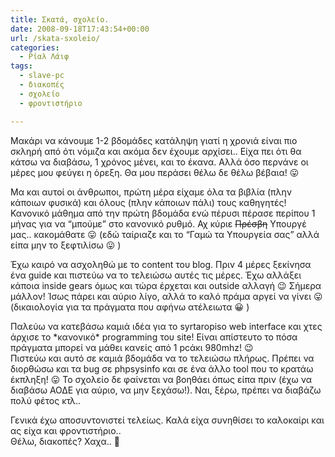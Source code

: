 ```yaml
---
title: Σκατά, σχολείο.
date: 2008-09-18T17:43:54+00:00
url: /skata-sxoleio/
categories:
  - Ρίαλ Λάιφ
tags:
  - slave-pc
  - διακοπές
  - σχολείο
  - φροντιστήριο

---
```

Μακάρι να κάνουμε 1-2 βδομάδες κατάληψη γιατί η χρονιά είναι πιο σκληρή από ότι νόμιζα και ακόμα δεν έχουμε αρχίσει.. Είχα πει ότι θα κάτσω να διαβάσω, 1 χρόνος μένει, και το έκανα. Αλλά όσο περνάνε οι μέρες μου φεύγει η όρεξη. Θα μου περάσει θέλω δε θέλω βέβαια! 😛  


  
Μα και αυτοί οι άνθρωποι, πρώτη μέρα είχαμε όλα τα βιβλία (πλην κάποιων φυσικά) και όλους (πλην κάποιων πάλι) τους καθηγητές! Κανονικό μάθημα από την πρώτη βδομάδα ενώ πέρυσι πέρασε περίπου 1 μήνας για να &#8220;μπούμε&#8221; στο κανονικό ρυθμό. Αχ κύριε <span style="text-decoration: line-through;">Πρέσβη</span> Υπουργέ μας.. κακομάθατε 😛 (εδώ ταίριαζε και το &#8220;Γαμώ τα Υπουργεία σας&#8221; αλλά είπα μην το ξεφτιλίσω 😛 )

Έχω καιρό να ασχοληθώ με το content του blog. Πριν 4 μέρες ξεκίνησα ένα guide και πιστεύω να το τελειώσω αυτές τις μέρες. Έχω αλλάξει κάποια inside gears όμως και τώρα έρχεται και outside αλλαγή 😉 Σήμερα μάλλον! Ίσως πάρει και αύριο λίγο, αλλά το καλό πράμα αργεί να γίνει 😛 (δικαιολογία για τα πράγματα που αφήνω ατέλειωτα 😀 )

Παλεύω να κατεβάσω καμιά ιδέα για το syrtaropiso web interface και χτες άρχισε το \*κανονικό\* programming του site! Είναι απίστευτο το πόσα πράγματα μπορεί να μάθει κανείς από 1 pcάκι 980mhz! 😉  
Πιστεύω και αυτό σε καμιά βδομάδα να το τελειώσω πλήρως. Πρέπει να διορθώσω και τα bug σε phpsysinfo και σε ένα άλλο tool που το κρατάω έκπληξη! 😛 Το σχολείο δε φαίνεται να βοηθάει όπως είπα πριν (έχω να διαβάσω ΑΟΔΕ για αύριο, να μην ξεχάσω!). Ναι, ξέρω, πρέπει να διαβάζω πολύ φέτος κτλ..

Γενικά έχω αποσυντονιστεί τελείως. Καλά είχα συνηθίσει το καλοκαίρι και ας είχα και φροντιστήριο..  
Θέλω, διακοπές? Χαχα.. 🙁